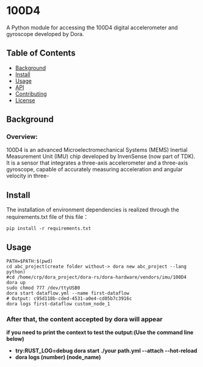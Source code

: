 # 100D4

A Python module for accessing the 100D4 digital accelerometer and gyroscope developed by Dora.

## Table of Contents

- [Background](#background)
- [Install](#install)
- [Usage](#usage)
- [API](#api)
- [Contributing](#contributing)
- [License](#license)

## Background

### Overview:
100D4 is an advanced Microelectromechanical Systems (MEMS) Inertial Measurement Unit (IMU) chip developed by InvenSense (now part of TDK). It is a sensor that integrates a three-axis accelerometer and a three-axis gyroscope, capable of accurately measuring acceleration and angular velocity in three-

## Install

The installation of environment dependencies is realized through the requirements.txt file of this file：
```
pip install -r requirements.txt
```

## Usage
```
PATH=$PATH:$(pwd)
cd abc_project(create folder without-> dora new abc_project --lang python) 
#cd /home/crp/dora_project/dora-rs/dora-hardware/vendors/imu/100D4
dora up
sudo chmod 777 /dev/ttyUSB0
dora start dataflow.yml --name first-dataflow
# Output: c95d118b-cded-4531-a0e4-cd85b7c3916c
dora logs first-dataflow custom_node_1
```
### After that, the content accepted by dora will appear   

**if you need to print the context to test the output:(Use the command line below)**  

- **try:RUST_LOG=debug dora start ./your path.yml --attach --hot-reload**  
- **dora logs (number) (node_name)** 

